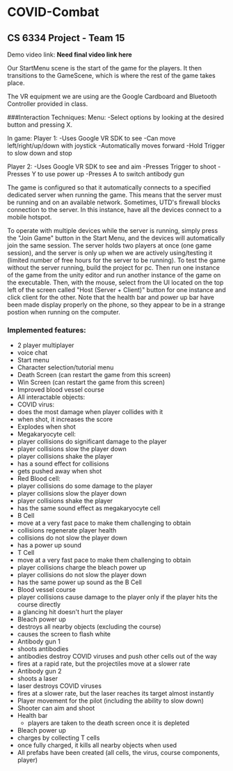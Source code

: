 # COVID-Combat
## CS 6334 Project - Team 15

Demo video link: **Need final video link here**


Our StartMenu scene is the start of the game for the players. It then transitions to the GameScene, which is where the rest of the game takes place.

The VR equipment we are using are the Google Cardboard and Bluetooth Controller provided in class.

###Interaction Techniques:
Menu:
-Select options by looking at the desired button and pressing X.


In game:
Player 1: 
-Uses Google VR SDK to see
-Can move left/right/up/down with joystick
-Automatically moves forward
-Hold Trigger to slow down and stop

Player 2:
-Uses Google VR SDK to see and aim
-Presses Trigger to shoot
-Presses Y to use power up
-Presses A to switch antibody gun

The game is configured so that it automatically connects to a specified dedicated server when running the game. This means that the server must be running and on an available network. Sometimes, UTD's firewall blocks connection to the server. In this instance, have all the devices connect to a mobile hotspot. 

To operate with multiple devices while the server is running, simply press the "Join Game" button in the Start Menu, and the devices will automatically join the same session. The server holds two players at once (one game session), and the server is only up when we are actively using/testing it (limited number of free hours for the server to be running). To test the game without the server running, build the project for pc. Then run one instance of the game from the unity editor and run another instance of the game on the executable. Then, with the mouse, select from the UI located on the top left of the screen called "Host (Server + Client)" button for one instance and click client for the other. Note that the health bar and power up bar have been made display properly on the phone, so they appear to be in a strange postion when running on the computer.

### Implemented features:
- 2 player multiplayer
- voice chat
- Start menu
- Character selection/tutorial menu
- Death Screen (can restart the game from this screen)
- Win Screen (can restart the game from this screen)
- Improved blood vessel course
- All interactable objects:
 - COVID virus:
  - does the most damage when player collides with it
  - when shot, it increases the score
  - Explodes when shot
 - Megakaryocyte cell:
  - player collisions do significant damage to the player
  - player collisions slow the player down
  - player collisions shake the player
  - has a sound effect for collisions
  - gets pushed away when shot
 - Red Blood cell:
  - player collisions do some damage to the player
  - player collisions slow the player down
  - player collisions shake the player
  - has the same sound effect as megakaryocyte cell
 - B Cell
  - move at a very fast pace to make them challenging to obtain
  - collisions regenerate player health
  - collisions do not slow the player down
  - has a power up sound
 - T Cell
  - move at a very fast pace to make them challenging to obtain
  - player collisions charge the bleach power up
  - player collisions do not slow the player down
  - has the same power up sound as the B Cell
 - Blood vessel course
  - player collisions cause damage to the player only if the player hits the course directly
  - a glancing hit doesn't hurt the player
 - Bleach power up
  - destroys all nearby objects (excluding the course)
  - causes the screen to flash white
 - Antibody gun 1
  - shoots antibodies
  - antibodies destroy COVID viruses and push other cells out of the way
  - fires at a rapid rate, but the projectiles move at a slower rate
 - Antibody gun 2
  - shoots a laser
  - laser destroys COVID viruses
  - fires at a slower rate, but the laser reaches its target almost instantly
- Player movement for the pilot (including the ability to slow down)
- Shooter can aim and shoot
- Health bar
  - players are taken to the death screen once it is depleted
- Bleach power up
 - charges by collecting T cells
 - once fully charged, it kills all nearby objects when used
- All prefabs have been created (all cells, the virus, course components, player)

